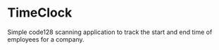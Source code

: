 # TimeClock
Simple code128 scanning application to track the start and end time of employees for a company.
